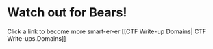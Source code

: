 # Watch out for Bears!

Click a link to become more smart-er-er
[[CTF Write-up Domains| CTF Write-ups.Domains]]